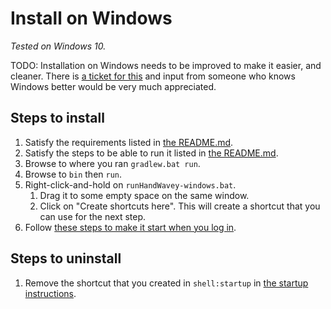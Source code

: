 # Install on Windows

_Tested on Windows 10._

TODO: Installation on Windows needs to be improved to make it easier, and cleaner. There is [a ticket for this](https://github.com/ksandom/handWavey/issues/2) and input from someone who knows Windows better would be very much appreciated.

## Steps to install

1. Satisfy the requirements listed in [the README.md](https://github.com/ksandom/handWavey#requirements).
1. Satisfy the steps to be able to run it listed in [the README.md](https://github.com/ksandom/handWavey#windows).
1. Browse to where you ran `gradlew.bat run`.
1. Browse to `bin` then `run`.
1. Right-click-and-hold on `runHandWavey-windows.bat`.
    1. Drag it to some empty space on the same window.
    1. Click on "Create shortcuts here". This will create a shortcut that you can use for the next step.
1. Follow [these steps to make it start when you log in](https://support.microsoft.com/en-us/windows/add-an-app-to-run-automatically-at-startup-in-windows-10-150da165-dcd9-7230-517b-cf3c295d89dd).

## Steps to uninstall

1. Remove the shortcut that you created in `shell:startup` in [the startup instructions](https://support.microsoft.com/en-us/windows/add-an-app-to-run-automatically-at-startup-in-windows-10-150da165-dcd9-7230-517b-cf3c295d89dd).
